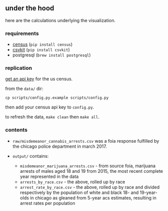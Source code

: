 ## under the hood

here are the calculations underlying the visualization.

### requirements

- [census](https://github.com/CommerceDataService/census-wrapper) (`pip install census`)
- [csvkit](https://github.com/wireservice/csvkit) (`pip install csvkit`)
- postgresql (`brew install postgresql`)

### replication

[get an api key](http://api.census.gov/data/key_signup.html) for the us census.

from the `data/` dir:

```
cp scripts/config.py.example scripts/config.py
```

then add your census api key to `config.py`.

to refresh the data, `make clean` then `make all`. 

### contents

- `raw/misdemeanor_cannabis_arrests.csv` was a foia response fulfilled by the chicago police department in march 2017.

- `output/` contains:

  - `misdemeanor_marijuana_arrests.csv` - from source foia, marijuana arrests of males aged 18 and 19 from 2015, the most recent complete year represented in the data
  - `arrests_by_race.csv` - the above, rolled up by race
  - `arrest_rate_by_race.csv` - the above, rolled up by race and divided respectively by the population of white and black 18- and 19-year-olds in chicago as gleaned from 5-year acs estimates, resulting in arrest rates per population